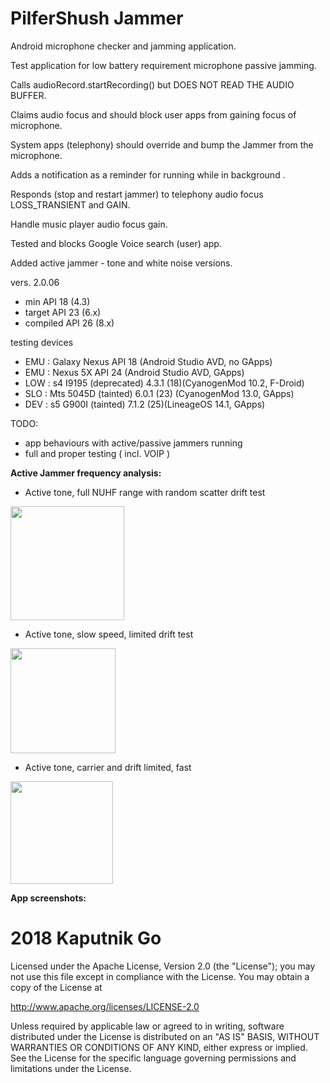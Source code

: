 # PilferShush Jammer
Android microphone checker and jamming application.  

Test application for low battery requirement microphone passive jamming.

Calls audioRecord.startRecording() but DOES NOT READ THE AUDIO BUFFER.

Claims audio focus and should block user apps from gaining focus of microphone.

System apps (telephony) should override and bump the Jammer from the microphone. 

Adds a notification as a reminder for running while in background .

Responds (stop and restart jammer) to telephony audio focus LOSS_TRANSIENT and GAIN.

Handle music player audio focus gain.

Tested and blocks Google Voice search (user) app.

Added active jammer - tone and white noise versions.

   vers. 2.0.06
   - min API 18 (4.3)
   - target API 23 (6.x)
   - compiled API 26 (8.x)

   testing devices
   - EMU : Galaxy Nexus API 18 (Android Studio AVD, no GApps)
   - EMU : Nexus 5X API 24 (Android Studio AVD, GApps)
   - LOW : s4 I9195 (deprecated) 4.3.1 (18)(CyanogenMod 10.2, F-Droid)
   - SLO : Mts 5045D (tainted) 6.0.1 (23) (CyanogenMod 13.0, GApps)
   - DEV : s5 G900I (tainted) 7.1.2 (25)(LineageOS 14.1, GApps)
 
 TODO:
 - app behaviours with active/passive jammers running
 - full and proper testing ( incl. VOIP )
 
 
 
**Active Jammer frequency analysis:**
- Active tone, full NUHF range with random scatter drift test
<img src="https://github.com/kaputnikGo/PilferShushJammer/tree/master/images/PS_Jammer-tone_full_nuhf_scatter_drift-test.JPG" height="182px" />
 
- Active tone, slow speed, limited drift test
<img src="https://github.com/kaputnikGo/PilferShushJammer/tree/master/images/PS_Jammer-carrier_limit_drift_speed-test.JPG" height="168px" />

- Active tone, carrier and drift limited, fast
<img src="https://github.com/kaputnikGo/PilferShushJammer/tree/master/images/PS_Jammer-carrier_limit_conform-test.JPG" height="164px" />

**App screenshots:**


# 2018 Kaputnik Go


Licensed under the Apache License, Version 2.0 (the "License");
you may not use this file except in compliance with the License.
You may obtain a copy of the License at

   http://www.apache.org/licenses/LICENSE-2.0

Unless required by applicable law or agreed to in writing, software
distributed under the License is distributed on an "AS IS" BASIS,
WITHOUT WARRANTIES OR CONDITIONS OF ANY KIND, either express or implied.
See the License for the specific language governing permissions and
limitations under the License.